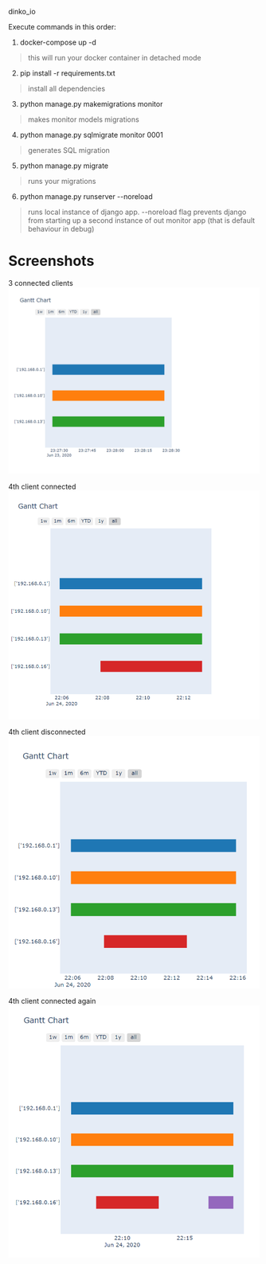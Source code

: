 dinko_io

Execute commands in this order:

1. docker-compose up -d
> this will run your docker container in detached mode

2. pip install -r requirements.txt
> install all dependencies

3. python manage.py makemigrations monitor
> makes monitor models migrations

4. python manage.py sqlmigrate monitor 0001
> generates SQL migration

5. python manage.py migrate
> runs your migrations

6. python manage.py runserver --noreload
> runs local instance of django app. --noreload flag prevents django from starting up a second instance of out monitor app (that is default behaviour in debug)


# Screenshots
3 connected clients
![01](screenshots/01.png)

4th client connected
![02](screenshots/02.png)

4th client disconnected
![03](screenshots/03.png)

4th client connected again
![04](screenshots/04.png)
